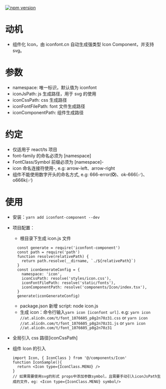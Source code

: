[![npm version](https://img.shields.io/npm/v/iconfont-component.svg?style=flat)](https://www.npmjs.com/package/iconfont-component)

# 动机

- 组件化 Icon，由 iconfont.cn 自动生成强类型 Icon Component，并支持 svg。

# 参数

- namespace: 唯一标识，默认值为 iconfont
- iconJsPath: js 生成路径，用于 svg 的使用
- iconCssPath: css 生成路径
- iconFontFilePath: font 文件生成路径
- iconComponentPath: 组件生成路径

# 约定

- 仅适用于 react/ts 项目
- font-family 的命名必须为 [namespace]
- FontClass/Symbol 前缀必须为 [namespace]-
- icon 命名连接符使用-, e.g: arrow-left、arrow-right
- 组件不能使用数字开头的命名方式, e.g: 666-error(❎)、ok-666(✅)、o666k(✅)

# 使用

- 安装：`yarn add iconfont-component --dev`
- 项目配置：

  - 根目录下生成 icon.js 文件

  ```
    const generate = require('iconfont-component')
    const path = require('path')
    function resolve(relativePath) {
      return path.resolve(__dirname, `./${relativePath}`)
    }
    const iconGenerateConfig = {
      namespace: 'icon',
      iconCssPath: resolve('styles/icon.css'),
      iconFontFilePath: resolve('static/fonts'),
      iconComponentPath: resolve('components/Icon/index.tsx'),
    }
    generate(iconGenerateConfig)

  ```

  - package.json 新增 script: node icon.js
  - 生成 icon：命令行输入`yarn icon [iconfont url]`. e.g: `yarn icon //at.alicdn.com/t/font_1076605_p8g2n70z31.css` or `yarn icon //at.alicdn.com/t/font_1076605_p8g2n70z31.js` or `yarn icon //at.alicdn.com/t/font_1076605_p8g2n70z31`

- 全局引入 css 路径[iconCssPath]

- 组件 Icon 的引入

  ```
  import Icon, { IconClass } from '@/components/Icon'
  function IconSample(){
    return <Icon type={IconClass.MENU} />
  }
  // 如果需要使用svg的形式 props中添加参数symbol，且需要手动引入iconJsPath生成的文件，eg: <Icon type={IconClass.MENU} symbol/>
  ```
